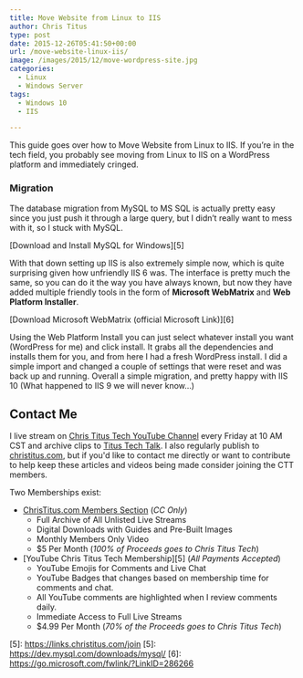 ```yaml
---
title: Move Website from Linux to IIS
author: Chris Titus
type: post
date: 2015-12-26T05:41:50+00:00
url: /move-website-linux-iis/
image: /images/2015/12/move-wordpress-site.jpg
categories:
  - Linux
  - Windows Server
tags:
  - Windows 10
  - IIS

---
```

This guide goes over how to Move Website from Linux to IIS. If you&#8217;re in the tech field, you probably see moving from Linux to IIS on a WordPress platform and immediately cringed.<!--more-->

### Migration

The database migration from MySQL to MS SQL is actually pretty easy since you just push it through a large query, but I didn&#8217;t really want to mess with it, so I stuck with MySQL.

[Download and Install MySQL for Windows][5]

With that down setting up IIS is also extremely simple now, which is quite surprising given how unfriendly IIS 6 was. The interface is pretty much the same, so you can do it the way you have always known, but now they have added multiple friendly tools in the form of **Microsoft WebMatrix** and **Web Platform Installer**.

[Download Microsoft WebMatrix (official Microsoft Link)][6]

Using the Web Platform Install you can just select whatever install you want (WordPress for me) and click install. It grabs all the dependencies and installs them for you, and from here I had a fresh WordPress install. I did a simple import and changed a couple of settings that were reset and was back up and running. Overall a simple migration, and pretty happy with IIS 10 (What happened to IIS 9 we will never know&#8230;)

## Contact Me

I live stream on [Chris Titus Tech YouTube Channel][1] every Friday at 10 AM CST and archive clips to [Titus Tech Talk][2]. I also regularly publish to [christitus.com][3], but if you'd like to contact me directly or want to contribute to help keep these articles and videos being made consider joining the CTT members. 

Two Memberships exist:
- [ChrisTitus.com Members Section][4] (_CC Only_)
  - Full Archive of All Unlisted Live Streams
  - Digital Downloads with Guides and Pre-Built Images
  - Monthly Members Only Video
  - $5 Per Month (_100% of Proceeds goes to Chris Titus Tech_)
- [YouTube Chris Titus Tech Membership][5] (_All Payments Accepted_)
  - YouTube Emojis for Comments and Live Chat
  - YouTube Badges that changes based on membership time for comments and chat.
  - All YouTube comments are highlighted when I review comments daily. 
  - Immediate Access to Full Live Streams
  - $4.99 Per Month (_70% of the Proceeds goes to Chris Titus Tech_)

 [1]: https://www.youtube.com/c/ChrisTitusTech
 [2]: https://www.youtube.com/c/ChrisTitusTechStreams
 [3]: https://christitus.com/
 [4]: https://portal.christitus.com
 [5]: https://links.christitus.com/join [5]: https://dev.mysql.com/downloads/mysql/
 [6]: https://go.microsoft.com/fwlink/?LinkID=286266

